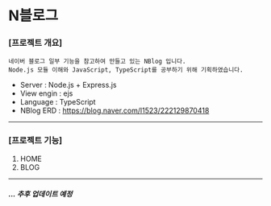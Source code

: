 # N블로그

### [프로젝트 개요]
    네이버 블로그 일부 기능을 참고하여 만들고 있는 NBlog 입니다.
    Node.js 모듈 이해와 JavaScript, TypeScript를 공부하기 위해 기획하였습니다.
     
* Server : Node.js + Express.js
* View engin : ejs
* Language : TypeScript
* NBlog ERD : https://blog.naver.com/l1523/222129870418
---
### [프로젝트 기능]
   1. HOME
   2. BLOG
---
##### ... 추후 업데이트 예정
